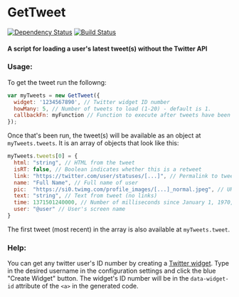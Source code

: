 # GetTweet
[![Dependency Status](https://gemnasium.com/jking90/GetTweet.png)](https://gemnasium.com/jking90/GetTweet)
[![Build Status](https://travis-ci.org/jking90/GetTweet.png?branch=master)](https://travis-ci.org/jking90/GetTweet)

#### A script for loading a user's latest tweet(s) without the Twitter API

### Usage:
To get the tweet run the followng:

```javascript
var myTweets = new GetTweet({
  widget: '1234567890', // Twitter widget ID number
  howMany: 5, // Number of tweets to load (1-20) - default is 1.
  callbackFn: myFunction // Function to execute after tweets have been fetched
});
```

Once that's been run, the tweet(s) will be available as an object at `myTweets.tweets`. It is an array of objects that look like this:

```javascript
myTweets.tweets[0] = {
  html: "string", // HTML from the tweet 
  isRT: false, // Boolean indicates whether this is a retweet
  link: "https://twitter.com/user/statuses/[...]", // Permalink to tweet
  name: "Full Name", // Full name of user
  pic:  "https://si0.twimg.com/profile_images/[...]_normal.jpeg", // URL for user's profile picture
  text: "string", // Text from tweet (no links)
  time: 1371501240000, // Number of milliseconds since January 1, 1970, 00:00:00 UTC
  user: "@user" // User's screen name
}
```

The first tweet (most recent) in the array is also available at `myTweets.tweet`.


### Help:
You can get any twitter user's ID number by creating a [Twitter widget](https://twitter.com/settings/widgets). Type in the desired username in the configuration settings and click the blue "Create Widget" button. The widget's ID number will be in the `data-widget-id` attribute of the `<a>` in the generated code.
